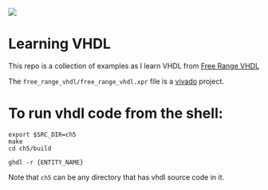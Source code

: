 [![](https://img.shields.io/badge/docs-readme-blue.svg)](https://thebigg.github.io/free_range_vhdl/)
# Learning VHDL

This repo is a collection of examples  as I learn VHDL from [Free Range VHDL](http://freerangefactory.org/pdf/df344hdh4h8kjfh3500ft2/free_range_vhdl.pdf) 

The `free_range_vhdl/free_range_vhdl.xpr` file is a [vivado](https://www.xilinx.com/support/download/index.html/content/xilinx/en/downloadNav/vivado-design-tools/archive.html) project. 

# To run vhdl code from the shell:
```
export $SRC_DIR=ch5
make
cd ch5/build

ghdl -r {ENTITY_NAME}
```

Note that `ch5` can be any directory that has vhdl source code in it.

